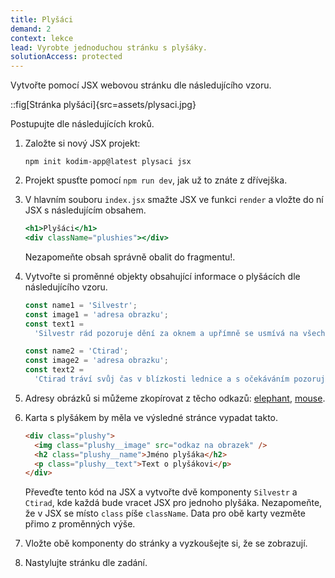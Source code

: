 ```yaml
---
title: Plyšáci
demand: 2
context: lekce
lead: Vyrobte jednoduchou stránku s plyšáky.
solutionAccess: protected
---
```


Vytvořte pomocí JSX webovou stránku dle následujícího vzoru.

::fig[Stránka plyšáci]{src=assets/plysaci.jpg}

Postupujte dle následujících kroků.

1. Založte si nový JSX projekt:
   ```shell
   npm init kodim-app@latest plysaci jsx
   ```
1. Projekt spusťte pomocí `npm run dev`, jak už to znáte z dřívejška.
1. V hlavním souboru `index.jsx` smažte JSX ve funkci `render` a vložte do ní JSX s následujícím obsahem.
   ```jsx
   <h1>Plyšáci</h1>
   <div className="plushies"></div>
   ```
   Nezapomeňte obsah správně obalit do fragmentu!.
1. Vytvořte si proměnné objekty obsahující informace o plyšácích dle následujícího vzoru.

   ```js
   const name1 = 'Silvestr';
   const image1 = 'adresa obrazku';
   const text1 =
     'Silvestr rád pozoruje dění za oknem a upřímně se usmívá na všechno kolemjdoucí.';

   const name2 = 'Ctirad';
   const image2 = 'adresa obrazku';
   const text2 =
     'Ctirad tráví svůj čas v blízkosti lednice a s očekáváním pozoruje její bílé dveře.';
   ```

1. Adresy obrázků si můžeme zkopírovat z těcho odkazů: [elephant](assets/elephant.jpg), [mouse](assets/mouse.jpg).
1. Karta s plyšákem by měla ve výsledné stránce vypadat takto.
   ```html
   <div class="plushy">
     <img class="plushy__image" src="odkaz na obrazek" />
     <h2 class="plushy__name">Jméno plyšáka</h2>
     <p class="plushy__text">Text o plyšákovi</p>
   </div>
   ```
   Převeďte tento kód na JSX a vytvořte dvě komponenty `Silvestr` a `Ctirad`, kde každá bude vracet JSX pro jednoho plyšáka. Nezapomeňte, že v JSX se místo `class` píše `className`. Data pro obě karty vezměte přimo z proměnných výše.
1. Vložte obě komponenty do stránky a vyzkoušejte si, že se zobrazují.
1. Nastylujte stránku dle zadání.
